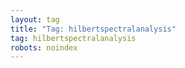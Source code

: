 ```yaml
---
layout: tag
title: "Tag: hilbertspectralanalysis"
tag: hilbertspectralanalysis
robots: noindex
---
```

